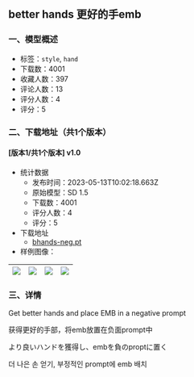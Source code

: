 ## better hands 更好的手emb
### 一、模型概述

- 标签：`style`, `hand`
- 下载数：4001
- 收藏人数：397
- 评论人数：13
- 评分人数：4
- 评分：5

### 二、下载地址（共1个版本）

#### [版本1/共1个版本] v1.0

- 统计数据
  - 发布时间：2023-05-13T10:02:18.663Z
  - 原始模型：SD 1.5
  - 下载数：4001
  - 评分人数：4
  - 评分：5
- 下载地址
  - [bhands-neg.pt](https://civitai.com/api/download/models/69507)
- 样例图像：

| <img src="https://image.civitai.com/xG1nkqKTMzGDvpLrqFT7WA/e10be95d-3f11-4aad-83f4-3f8e7e1df3de/width=450/972212.jpeg" /> | <img src="https://image.civitai.com/xG1nkqKTMzGDvpLrqFT7WA/155a94de-a76d-4cd1-b8b7-924d1a419173/width=450/775604.jpeg" /> | <img src="https://image.civitai.com/xG1nkqKTMzGDvpLrqFT7WA/d025cef9-d994-4b66-b943-ec5d52ada9e7/width=450/775602.jpeg" /> | <img src="https://image.civitai.com/xG1nkqKTMzGDvpLrqFT7WA/6423f65a-3cfb-4682-a8ab-a52e15785634/width=450/775601.jpeg" /> |
| ---- | ---- | ---- | ---- |


### 三、详情
<p>Get better hands and place EMB in a negative prompt</p><p></p><p>获得更好的手部，将emb放置在负面prompt中</p><p></p><p>より良いハンドを獲得し、embを負のproptに置く</p><p></p><p>더 나은 손 얻기, 부정적인 prompt에 emb 배치</p>
